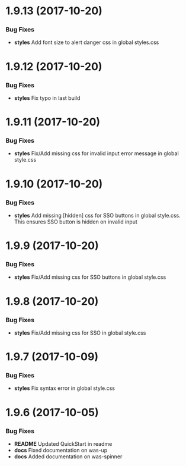 <a name="1.9.13"></a>
# 1.9.13 (2017-10-20)

### Bug Fixes

* **styles** Add font size to alert danger css in global styles.css


<a name="1.9.12"></a>
# 1.9.12 (2017-10-20)

### Bug Fixes

* **styles** Fix typo in last build


<a name="1.9.11"></a>
# 1.9.11 (2017-10-20)

### Bug Fixes

* **styles** Fix/Add missing css for invalid input error message in global style.css


<a name="1.9.10"></a>
# 1.9.10 (2017-10-20)

### Bug Fixes

* **styles** Add missing [hidden] css for SSO buttons in global style.css. This ensures SSO button is hidden on invalid input


<a name="1.9.9"></a>
# 1.9.9 (2017-10-20)

### Bug Fixes

* **styles** Fix/Add missing css for SSO buttons in global style.css


<a name="1.9.8"></a>
# 1.9.8 (2017-10-20)

### Bug Fixes

* **styles** Fix/Add missing css for SSO in global style.css


<a name="1.9.7"></a>
# 1.9.7 (2017-10-09)

### Bug Fixes

* **styles** Fix syntax error in global style.css


<a name="1.9.6"></a>
# 1.9.6 (2017-10-05)

### Bug Fixes

* **README** Updated QuickStart in readme
* **docs** Fixed documentation on was-up
* **docs** Added documentation on was-spinner